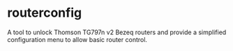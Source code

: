 # routerconfig

A tool to unlock Thomson TG797n v2 Bezeq routers and provide a simplified
configuration menu to allow basic router control.

